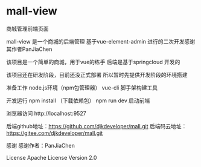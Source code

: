 # mall-view
商城管理前端页面

mall-view 是一个商城的后端管理 基于vue-element-admin 进行的二次开发感谢其作者PanJiaChen

该项目是一个简单的商城，用于vue的练手 后端是基于springcloud 开发的

该项目还在研发阶段，目前还没正式部署 所以暂时先提供开发阶段的环境搭建

准备工作
node.js环境（npm包管理器）
vue-cli 脚手架构建工具

开发运行
  npm install （下载依赖包）
  npm run dev 启动前端


浏览器访问 http://localhost:9527


后端github地址：https://github.com/djkdeveloper/mall.git
后端码云地址：https://gitee.com/djkdeveloper/mall.git

感谢
感谢作者：PanJiaChen

License
Apache License Version 2.0